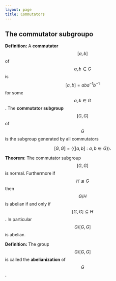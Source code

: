 ```yaml
---
layout: page
title: Commutators
---
```



## The commutator subgroupo

**Definition:** A **commutator** $$[a,b]$$ of $$a,b\in G$$ is $$[a,b] = aba^{-1}b^{-1}$$ for some $$a,b\in G$$.  The **commutator subgroup** $$[G,G]$$ of $$G$$ is the subgroup generated by all commutators

$$[G,G] = \langle \{[a,b]: a,b\in G\}\rangle.$$

**Theorem:** The commutator subgroup $$[G,G]$$ is normal.  Furthermore if $$H\trianglelefteq G$$ then $$G/H$$ is abelian if and only if $$[G,G]\subseteq H$$.  In particular $$G/[G,G]$$ is abelian.

**Definition:** The group $$G/[G,G]$$ is called the **abelianization** of $$G$$.


